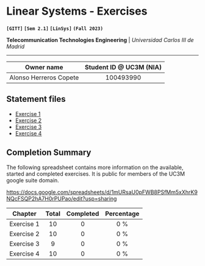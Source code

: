 # **Linear Systems - Exercises**
**`[GITT]` `[Sem 2.1]` `[LinSys]` `(Fall 2023)`**

**Telecommunication Technologies Engineering** | _Universidad Carlos III de Madrid_

---

| Owner name | Student ID @ UC3M (NIA) |
| :---: | :---: |
| Alonso Herreros Copete | 100493990 |

## Statement files

* [Exercise 1](./Statements/Ex1.pdf)
* [Exercise 2](./Statements/Ex2.pdf)
* [Exercise 3](./Statements/Ex3.pdf)
* [Exercise 4](./Statements/Ex4.pdf)

## Completion Summary

The following spreadsheet contains more information on the available, started and completed exercises.
It is public for members of the UC3M google suite domain.

<https://docs.google.com/spreadsheets/d/1mURsaU0pFWB8PSfMm5xXhrK9NQcFSQP2hA7H0rPUPao/edit?usp=sharing>

| Chapter    | Total | Completed | Percentage |
| ---------- | :---: | :-------: | :--------: |
| Exercise 1 |  10   |     0     |    0 %     |
| Exercise 2 |  10   |     0     |    0 %     |
| Exercise 3 |   9   |     0     |    0 %     |
| Exercise 4 |  10   |     0     |    0 %     |
